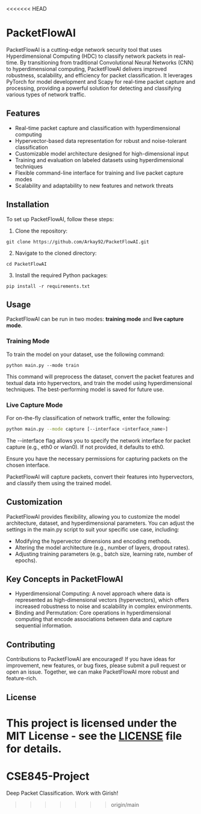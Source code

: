 <<<<<<< HEAD
# PacketFlowAI
PacketFlowAI is a cutting-edge network security tool that uses Hyperdimensional Computing (HDC) to classify network packets in real-time. By transitioning from traditional Convolutional Neural Networks (CNN) to hyperdimensional computing, PacketFlowAI delivers improved robustness, scalability, and efficiency for packet classification. It leverages PyTorch for model development and Scapy for real-time packet capture and processing, providing a powerful solution for detecting and classifying various types of network traffic.

## Features
- Real-time packet capture and classification with hyperdimensional computing
- Hypervector-based data representation for robust and noise-tolerant classification
- Customizable model architecture designed for high-dimensional input
- Training and evaluation on labeled datasets using hyperdimensional techniques
- Flexible command-line interface for training and live packet capture modes
- Scalability and adaptability to new features and network threats

## Installation
To set up PacketFlowAI, follow these steps:

1. Clone the repository:
```
git clone https://github.com/Arkay92/PacketFlowAI.git
```
2. Navigate to the cloned directory:
```
cd PacketFlowAI
```

3. Install the required Python packages:
```
pip install -r requirements.txt
```

## Usage
PacketFlowAI can be run in two modes: **training mode** and **live capture mode**.

### Training Mode
To train the model on your dataset, use the following command:
```
python main.py --mode train
```

This command will preprocess the dataset, convert the packet features and textual data into hypervectors, and train the model using hyperdimensional techniques. The best-performing model is saved for future use.

### Live Capture Mode
For on-the-fly classification of network traffic, enter the following:

```bash
python main.py --mode capture [--interface <interface_name>]
```
The --interface flag allows you to specify the network interface for packet capture (e.g., eth0 or wlan0). If not provided, it defaults to eth0.

Ensure you have the necessary permissions for capturing packets on the chosen interface.

PacketFlowAI will capture packets, convert their features into hypervectors, and classify them using the trained model.

## Customization

PacketFlowAI provides flexibility, allowing you to customize the model architecture, dataset, and hyperdimensional parameters. You can adjust the settings in the main.py script to suit your specific use case, including:

- Modifying the hypervector dimensions and encoding methods.
- Altering the model architecture (e.g., number of layers, dropout rates).
- Adjusting training parameters (e.g., batch size, learning rate, number of epochs).

## Key Concepts in PacketFlowAI
- Hyperdimensional Computing: A novel approach where data is represented as high-dimensional vectors (hypervectors), which offers increased robustness to noise and scalability in complex environments.
- Binding and Permutation: Core operations in hyperdimensional computing that encode associations between data and capture sequential information.

## Contributing

Contributions to PacketFlowAI are encouraged! If you have ideas for improvement, new features, or bug fixes, please submit a pull request or open an issue. Together, we can make PacketFlowAI more robust and feature-rich.

## License

This project is licensed under the MIT License - see the [LICENSE](LICENSE) file for details.
=======
# CSE845-Project
Deep Packet Classification. Work with Girish!
>>>>>>> origin/main
